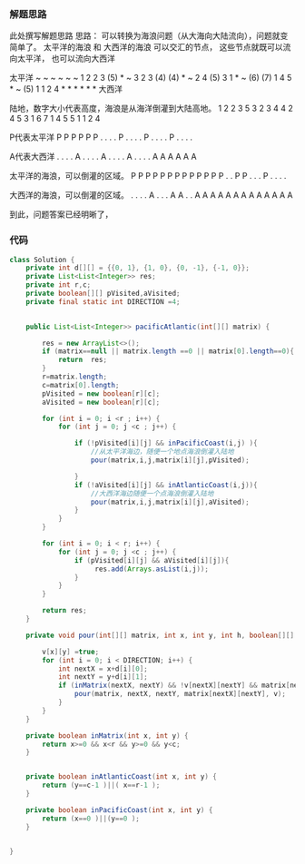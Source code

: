 ### 解题思路
此处撰写解题思路
思路：
        可以转换为海浪问题（从大海向大陆流向），问题就变简单了。
        太平洋的海浪 和 大西洋的海浪 可以交汇的节点，
        这些节点就既可以流向太平洋， 也可以流向大西洋

太平洋 ~   ~   ~   ~   ~
             ~  1   2   2   3  (5) *
             ~  3   2   3  (4) (4) *
             ~  2   4  (5)  3   1  *
             ~ (6) (7)  1   4   5  *
             ~ (5)  1   1   2   4  *
                *   *   *   *   * 大西洋
     
 陆地，数字大小代表高度，海浪是从海洋倒灌到大陆高地。
      1 2 2 3 5
      3 2 3 4 4
      2 4 5 3 1
      6 7 1 4 5
      5 1 1 2 4
     
P代表太平洋
      P P P P P
      P . . . .
      P . . . .
      P . . . .
      P . . . .
     
A代表大西洋
      . . . . A
      . . . . A
      . . . . A
      . . . . A
      A A A A A
     
太平洋的海浪，可以倒灌的区域。
      P P P P P
      P P P P P
      P P P . .
      P P . . .
      P . . . .
     
大西洋的海浪，可以倒灌的区域。
      . . . . A
      . . . A A
      . . A A A
      A A A A A
      A A A A A
     
到此，问题答案已经明晰了，
### 代码

```java
class Solution {
    private int d[][] = {{0, 1}, {1, 0}, {0, -1}, {-1, 0}};
    private List<List<Integer>> res;
    private int r,c;
    private boolean[][] pVisited,aVisited;
    private final static int DIRECTION =4;

    
    public List<List<Integer>> pacificAtlantic(int[][] matrix) {

        res = new ArrayList<>();
        if (matrix==null || matrix.length ==0 || matrix[0].length==0){
            return  res;
        }
        r=matrix.length;
        c=matrix[0].length;
        pVisited = new boolean[r][c];
        aVisited = new boolean[r][c];

        for (int i = 0; i <r ; i++) {
            for (int j = 0; j <c ; j++) {

                if (!pVisited[i][j] && inPacificCoast(i,j) ){
                    //从太平洋海边，随便一个地点海浪倒灌入陆地
                    pour(matrix,i,j,matrix[i][j],pVisited);

                }
                if (!aVisited[i][j] && inAtlanticCoast(i,j)){
                    //大西洋海边随便一个点海浪倒灌入陆地
                    pour(matrix,i,j,matrix[i][j],aVisited);
                }
            }
        }

        for (int i = 0; i < r; i++) {
            for (int j = 0; j <c ; j++) {
                if (pVisited[i][j] && aVisited[i][j]){
                     res.add(Arrays.asList(i,j));
                }
            }
        }

        return res;
    }

    private void pour(int[][] matrix, int x, int y, int h, boolean[][] v) {

        v[x][y] =true;
        for (int i = 0; i < DIRECTION; i++) {
            int nextX = x+d[i][0];
            int nextY = y+d[i][1];
            if (inMatrix(nextX, nextY) && !v[nextX][nextY] && matrix[nextX][nextY] >= h) {
                pour(matrix, nextX, nextY, matrix[nextX][nextY], v);
            }
        }
    }

    private boolean inMatrix(int x, int y) {
        return x>=0 && x<r && y>=0 && y<c;
    }


    private boolean inAtlanticCoast(int x, int y) {
        return (y==c-1 )||( x==r-1 );
    }

    private boolean inPacificCoast(int x, int y) {
        return (x==0 )||(y==0 );
    }


}
```